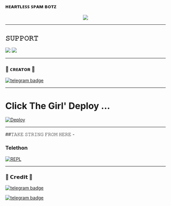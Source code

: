 
### ʜᴇᴀʀᴛʟᴇꜱꜱ ꜱᴘᴀᴍ ʙᴏᴛᴢ

<p align="center">
  <img src="https://telegra.ph/file/2d2dc00f1eda5077c5b4b.jpg">
</p>

-------------------------------------------------

## 𝚂𝚄𝙿𝙿𝙾𝚁𝚃 
                          
<a href="https://t.me/HeartlessBotSupport"><img src="https://img.shields.io/badge/Join-SUPPORT%20GROUP-red.svg?logo=Telegram"></a>
<a href="https://t.me/TEAM_HEARTLESS_BOTS"><img src="https://img.shields.io/badge/Join-SUPPORT%20CHANNEL-red.svg?logo=Telegram"></a>

-------------------------------------------------
### 🖤 ᴄʀᴇᴀᴛᴏʀ 🖤

[![telegram badge](https://img.shields.io/badge/S͟ᴀᴍʙᴏᴅʜɪʀᴀᴊ-30302f?style=for-the-badge&logo=telegram)](https://t.me/ITZ_SAMBODHIRAJ)


-------------------------------------------------

# Click The Girl' Deploy ...

[![Deploy](https://telegra.ph/file/0c4302d5604fda25a57b9.jpg)](https://heroku.com/deploy?template=https://github.com/HearTlessOp/VsB_Botz)


------------------------------------------------

##𝚃𝙰𝙺𝙴 𝚂𝚃𝚁𝙸𝙽𝙶 𝙵𝚁𝙾𝙼 𝙷𝙴𝚁𝙴 - 

### Telethon

[![REPL](https://telegra.ph/file/c7b2bf1ce3208e44beaa1.jpg)](https://replit.com/@ItsBadnam/HearTlessVsBBotz)
        
-----------------------------------------------

### 👻 𝗖𝗿𝗲𝗱𝗶𝘁  👻

[![telegram badge](https://img.shields.io/badge/𝘽ᴀᴅɴᴀᴍ𝙊ᴘ-30302f?style=for-the-badge&logo=telegram)](https://t.me/its_badnam)

[![telegram badge](https://img.shields.io/badge/𝐒ʜɪᴋᴀʀɪ-30302f?style=for-the-badge&logo=telegram)](https://t.me/Lawless_Shikari)

